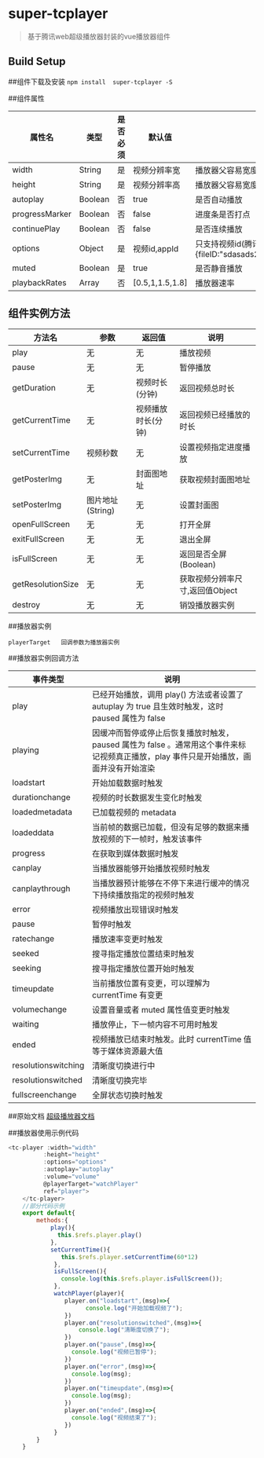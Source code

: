 
# super-tcplayer

> 基于腾讯web超级播放器封装的vue播放器组件

## Build Setup

##组件下载及安装
  `npm install  super-tcplayer -S`


##组件属性
   
|  属性名       | 类型      | 是否必须  |   默认值    |  说明           |
| ------------ | -------   | -------- |------------ | ------------   |
| width        |  String   |  是      | 视频分辨率宽 |  播放器父容易宽度 |
| height       |   String  |  是      | 视频分辨率高 |  播放器父容易宽度 |
| autoplay     |  Boolean  |  否      | true        |  是否自动播放     |
|progressMarker|  Boolean  |  否      | false       |  进度条是否打点   |        
|continuePlay  |  Boolean  |  否      | false       |  是否连续播放     |  
|options       |  Object   |  是      | 视频id,appId       |  只支持视频id(腾讯云){fileID:"sdasads2e21",appID:"asdasda,us:'',t:'',sign:'',exper:'',}|
|muted		   |  Boolean  |  是		 | true  	   |   是否静音播放		|
|playbackRates |  Array	   |  否      | [0.5,1,1.5,1.8]|播放器速率		|

## 组件实例方法

|   方法名		   |参数   		|返回值   		|说明   		  |
| ------------ 	 | ------------ |------------ | ------------ |
| play  		 | 无  		   |  	无	     |播放视频 		 |
| pause 		 | 无 		   |  	无	     |暂停播放 		 |
| getDuration    | 无   	       |   	视频时长(分钟)|返回视频总时长|
| getCurrentTime |  无 		   |   视频播放时长(分钟)|返回视频已经播放的时长|
| setCurrentTime  |  视频秒数	 |   无				|设置视频指定进度播放|
| getPosterImg  |  无		   |   封面图地址		|获取视频封面图地址
| setPosterImg  |  图片地址(String) | 无  			  |设置封面图|
| openFullScreen |无   | 无  |打开全屏|
| exitFullScreen  | 无  |无   |退出全屏|
| isFullScreen  |  无 | 无  |返回是否全屏 (Boolean)|
|getResolutionSize|无|无|获取视频分辨率尺寸,返回值Object|
|destroy		|无|无|销毁播放器实例|

##播放器实例

	playerTarget   回调参数为播放器实例

##播放器实例回调方法


|  事件类型 |  说明 |
| ------------ | ------------ |
|play				|已经开始播放，调用 play() 方法或者设置了 autuplay 为 true 且生效时触发，这时 paused 属性为 false|
|playing			|因缓冲而暂停或停止后恢复播放时触发，paused 属性为 false 。通常用这个事件来标记视频真正播放，play 事件只是开始播放，画面并没有开始渲染|
|loadstart			|开始加载数据时触发|
|durationchange		|视频的时长数据发生变化时触发|
|loadedmetadata		|已加载视频的 metadata|
|loadeddata			|当前帧的数据已加载，但没有足够的数据来播放视频的下一帧时，触发该事件|
|progress			|在获取到媒体数据时触发|
|canplay			|当播放器能够开始播放视频时触发|
|canplaythrough		|当播放器预计能够在不停下来进行缓冲的情况下持续播放指定的视频时触发|
|error				|视频播放出现错误时触发|
|pause				|暂停时触发|
|ratechange			|播放速率变更时触发|
|seeked				|搜寻指定播放位置结束时触发|
|seeking			|搜寻指定播放位置开始时触发|
|timeupdate			|当前播放位置有变更，可以理解为 currentTime 有变更|
|volumechange		|设置音量或者 muted 属性值变更时触发|
|waiting			|播放停止，下一帧内容不可用时触发|
|ended				|视频播放已结束时触发。此时 currentTime 值等于媒体资源最大值|
|resolutionswitching|清晰度切换进行中|
|resolutionswitched	|清晰度切换完毕|
|fullscreenchange	|全屏状态切换时触发|

##原始文档
[超级播放器文档](https://cloud.tencent.com/document/product/266/14774 "超级播放器文档")

##播放器使用示例代码
```javascript
<tc-player :width="width" 
          :height="height" 
          :options="options" 
          :autoplay="autoplay" 
          :volume="volume"
          @playerTarget="watchPlayer" 
          ref="player">
    </tc-player>
	//部分代码示例
	export default{
		methods:{
			play(){
			  this.$refs.player.play()
			},
			setCurrentTime(){
			   this.$refs.player.setCurrentTime(60*12)
			 },
			 isFullScreen(){
			   console.log(this.$refs.player.isFullScreen());
			 },
			 watchPlayer(player){
				player.on("loadstart",(msg)=>{
					  console.log("开始加载视频了");
				}) 
				player.on("resolutionswitched",(msg)=>{
					console.log("清晰度切换了");
				})
				player.on("pause",(msg)=>{
				  console.log("视频已暂停");
				})
				player.on("error",(msg)=>{
				  console.log(msg);
				})
				player.on("timeupdate",(msg)=>{
				  console.log(msg);
				})
				player.on("ended",(msg)=>{
				  console.log("视频结束了");
				})
			 }
		}
	}
```
